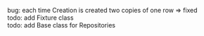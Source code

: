 bug: each time Creation is created two copies of one row => fixed  
todo: add Fixture class  
todo: add Base class for Repositories  
